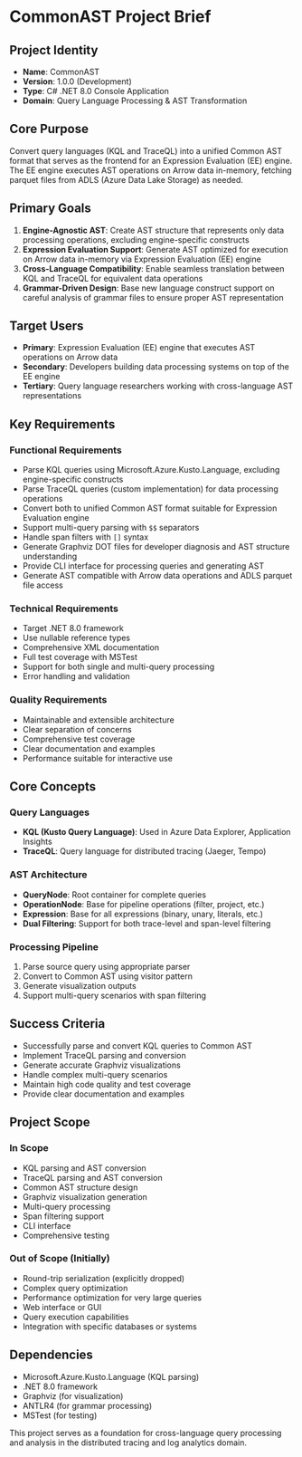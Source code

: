 # CommonAST Project Brief

## Project Identity
- **Name**: CommonAST
- **Version**: 1.0.0 (Development)
- **Type**: C# .NET 8.0 Console Application
- **Domain**: Query Language Processing & AST Transformation

## Core Purpose
Convert query languages (KQL and TraceQL) into a unified Common AST format that serves as the frontend for an Expression Evaluation (EE) engine. The EE engine executes AST operations on Arrow data in-memory, fetching parquet files from ADLS (Azure Data Lake Storage) as needed.

## Primary Goals
1. **Engine-Agnostic AST**: Create AST structure that represents only data processing operations, excluding engine-specific constructs
2. **Expression Evaluation Support**: Generate AST optimized for execution on Arrow data in-memory via Expression Evaluation (EE) engine
3. **Cross-Language Compatibility**: Enable seamless translation between KQL and TraceQL for equivalent data operations
4. **Grammar-Driven Design**: Base new language construct support on careful analysis of grammar files to ensure proper AST representation

## Target Users
- **Primary**: Expression Evaluation (EE) engine that executes AST operations on Arrow data
- **Secondary**: Developers building data processing systems on top of the EE engine
- **Tertiary**: Query language researchers working with cross-language AST representations

## Key Requirements

### Functional Requirements
- Parse KQL queries using Microsoft.Azure.Kusto.Language, excluding engine-specific constructs
- Parse TraceQL queries (custom implementation) for data processing operations
- Convert both to unified Common AST format suitable for Expression Evaluation engine
- Support multi-query parsing with `$$` separators
- Handle span filters with `[]` syntax
- Generate Graphviz DOT files for developer diagnosis and AST structure understanding
- Provide CLI interface for processing queries and generating AST
- Generate AST compatible with Arrow data operations and ADLS parquet file access

### Technical Requirements
- Target .NET 8.0 framework
- Use nullable reference types
- Comprehensive XML documentation
- Full test coverage with MSTest
- Support for both single and multi-query processing
- Error handling and validation

### Quality Requirements
- Maintainable and extensible architecture
- Clear separation of concerns
- Comprehensive test coverage
- Clear documentation and examples
- Performance suitable for interactive use

## Core Concepts

### Query Languages
- **KQL (Kusto Query Language)**: Used in Azure Data Explorer, Application Insights
- **TraceQL**: Query language for distributed tracing (Jaeger, Tempo)

### AST Architecture
- **QueryNode**: Root container for complete queries
- **OperationNode**: Base for pipeline operations (filter, project, etc.)
- **Expression**: Base for all expressions (binary, unary, literals, etc.)
- **Dual Filtering**: Support for both trace-level and span-level filtering

### Processing Pipeline
1. Parse source query using appropriate parser
2. Convert to Common AST using visitor pattern
3. Generate visualization outputs
4. Support multi-query scenarios with span filtering

## Success Criteria
- Successfully parse and convert KQL queries to Common AST
- Implement TraceQL parsing and conversion
- Generate accurate Graphviz visualizations
- Handle complex multi-query scenarios
- Maintain high code quality and test coverage
- Provide clear documentation and examples

## Project Scope

### In Scope
- KQL parsing and AST conversion
- TraceQL parsing and AST conversion
- Common AST structure design
- Graphviz visualization generation
- Multi-query processing
- Span filtering support
- CLI interface
- Comprehensive testing

### Out of Scope (Initially)
- Round-trip serialization (explicitly dropped)
- Complex query optimization
- Performance optimization for very large queries
- Web interface or GUI
- Query execution capabilities
- Integration with specific databases or systems

## Dependencies
- Microsoft.Azure.Kusto.Language (KQL parsing)
- .NET 8.0 framework
- Graphviz (for visualization)
- ANTLR4 (for grammar processing)
- MSTest (for testing)

This project serves as a foundation for cross-language query processing and analysis in the distributed tracing and log analytics domain.
